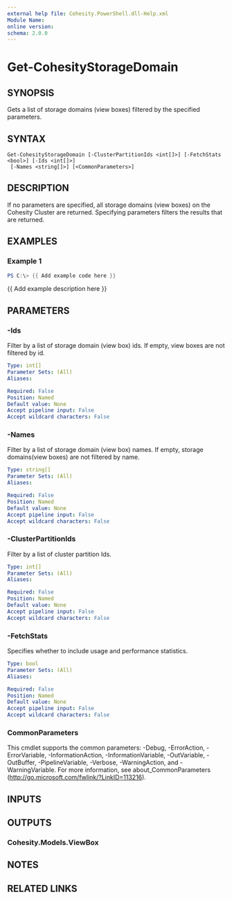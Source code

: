 ```yaml
---
external help file: Cohesity.PowerShell.dll-Help.xml
Module Name:
online version:
schema: 2.0.0
---
```


# Get-CohesityStorageDomain

## SYNOPSIS
Gets a list of storage domains (view boxes) filtered by the specified parameters.

## SYNTAX

```
Get-CohesityStorageDomain [-ClusterPartitionIds <int[]>] [-FetchStats <bool>] [-Ids <int[]>]
 [-Names <string[]>] [<CommonParameters>]
```

## DESCRIPTION
If no parameters are specified, all storage domains (view boxes) on the Cohesity Cluster are returned.
Specifying parameters filters the results that are returned.

## EXAMPLES

### Example 1
```powershell
PS C:\> {{ Add example code here }}
```

{{ Add example description here }}

## PARAMETERS

### -Ids
Filter by a list of storage domain (view box) ids.
If empty, view boxes are not filtered by id.

```yaml
Type: int[]
Parameter Sets: (All)
Aliases:

Required: False
Position: Named
Default value: None
Accept pipeline input: False
Accept wildcard characters: False
```

### -Names
Filter by a list of storage domain (view box) names.
If empty, storage domains(view boxes) are not filtered by name.

```yaml
Type: string[]
Parameter Sets: (All)
Aliases:

Required: False
Position: Named
Default value: None
Accept pipeline input: False
Accept wildcard characters: False
```

### -ClusterPartitionIds
Filter by a list of cluster partition Ids.

```yaml
Type: int[]
Parameter Sets: (All)
Aliases:

Required: False
Position: Named
Default value: None
Accept pipeline input: False
Accept wildcard characters: False
```

### -FetchStats
Specifies whether to include usage and performance statistics.

```yaml
Type: bool
Parameter Sets: (All)
Aliases:

Required: False
Position: Named
Default value: None
Accept pipeline input: False
Accept wildcard characters: False
```

### CommonParameters
This cmdlet supports the common parameters: -Debug, -ErrorAction, -ErrorVariable, -InformationAction, -InformationVariable, -OutVariable, -OutBuffer, -PipelineVariable, -Verbose, -WarningAction, and -WarningVariable.
For more information, see about_CommonParameters (http://go.microsoft.com/fwlink/?LinkID=113216).

## INPUTS

## OUTPUTS

### Cohesity.Models.ViewBox
## NOTES

## RELATED LINKS
